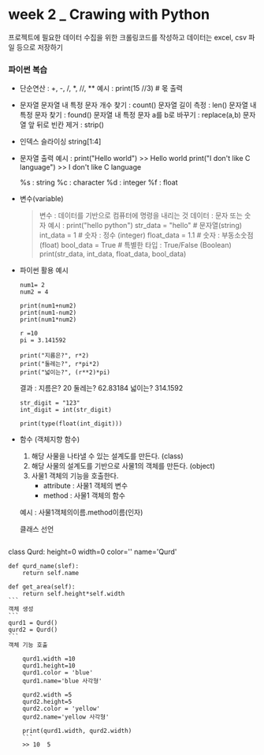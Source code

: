 # week 2 _ Crawing with Python
프로젝트에 필요한 데이터 수집을 위한 크롤링코드를 작성하고 데이터는 excel, csv 파일 등으로 저장하기

### 파이썬 복습
* 단순연산 : +, -, /, *, //, **
  예시 : print(15 //3) # 몫 출력
* 문자열
  문자열 내 특정 문자 개수 찾기 : count()
  문자열 길이 측정 : len()
  문자열 내 특정 문자 찾기 : found()
  문자열 내 특정 문자 a를 b로 바꾸기 : replace(a,b)
  문자열 앞 뒤로 빈칸 제거 : strip()
* 인덱스
  슬라이싱 string[1:4]
* 문자열 출력
  예시 : print("Hello world") >> Hello world
         print("I don't like C language") >> I don't like C language
         
  %s : string
  %c : character
  %d : integer
  %f : float
* 변수(variable)
  > 변수 : 데이터를 기반으로 컴퓨터에 명령을 내리는 것
  > 데이터 : 문자 또는 숫자
  예시 : print("hello python")
        str_data = "hello" # 문자열(string)
        int_data = 1 # 숫자 : 정수 (integer)
        float_data = 1.1 # 숫자 : 부동소숫점(float)
        bool_data = True # 특별한 타입 : True/False (Boolean)
        print(str_data, int_data, float_data, bool_data)
* 파이썬 활용 예시
  ```
  num1= 2
  num2 = 4

  print(num1+num2)
  print(num1-num2)
  print(num1*num2)
  ```
  ```
  r =10
  pi = 3.141592

  print("지름은?", r*2)
  print("둘레는?", r*pi*2)
  print("넓이는?", (r**2)*pi)
  ```
  결과 : 지름은? 20
         둘레는? 62.83184
         넓이는? 314.1592
  ```
  str_digit = "123"
  int_digit = int(str_digit)

  print(type(float(int_digit)))
  ```
* 함수 (객체지향 함수)

  1. 해당 사물을 나타낼 수 있는 설계도를 만든다. (class)
  2. 해당 사물의 설계도를 기반으로 사물1의 객체를 만든다. (object)
  3. 사물1 객체의 기능을 호출한다. 
      - attribute : 사물1 객체의 변수
      - method : 사물1 객체의 함수
    
  예시 : 사물1객체의이름.method이름(인자)
  
  클래스 선언
  ```
class Qurd:
    height=0
    width=0
    color=''
    name='Qurd'
    
    def qurd_name(slef):
        return self.name
    
    def get_area(self):
        return self.height*self.width
    ```
    객체 생성
    ```
    qurd1 = Qurd()
    qurd2 = Qurd()
    ```
    객체 기능 호출
```
    qurd1.width =10
    qurd1.height=10
    qurd1.color = 'blue'
    qurd1.name='blue 사각형'

    qurd2.width =5
    qurd2.height=5
    qurd2.color = 'yellow'
    qurd2.name='yellow 사각형'

    print(qurd1.width, qurd2.width)
    ```
    >> 10  5
